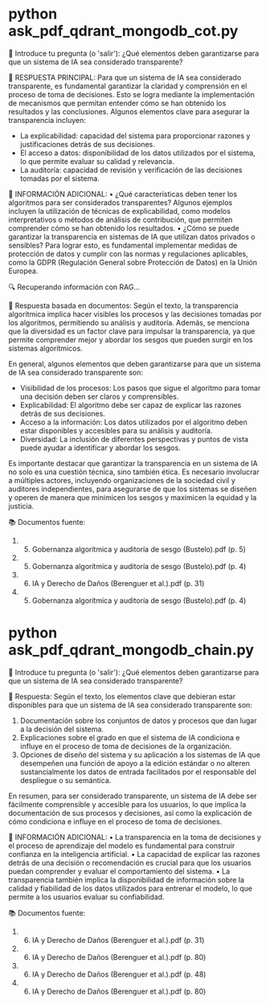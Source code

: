 # python ask_pdf_qdrant_mongodb_cot.py

🔎 Introduce tu pregunta (o 'salir'): ¿Qué elementos deben garantizarse para que un sistema de IA sea considerado transparente?

🔹 RESPUESTA PRINCIPAL:
Para que un sistema de IA sea considerado transparente, es fundamental garantizar la claridad y comprensión en el proceso de toma de decisiones. Esto se logra mediante la implementación de mecanismos que permitan entender cómo se han obtenido los resultados y las conclusiones. Algunos elementos clave para asegurar la transparencia incluyen:

* La explicabilidad: capacidad del sistema para proporcionar razones y justificaciones detrás de sus decisiones.
* El acceso a datos: disponibilidad de los datos utilizados por el sistema, lo que permite evaluar su calidad y relevancia.
* La auditoría: capacidad de revisión y verificación de las decisiones tomadas por el sistema.

🔸 INFORMACIÓN ADICIONAL:
• ¿Qué características deben tener los algoritmos para ser considerados transparentes? Algunos ejemplos incluyen la utilización de técnicas de explicabilidad, como modelos interpretativos o métodos de análisis de contribución, que permiten comprender cómo se han obtenido los resultados.
• ¿Cómo se puede garantizar la transparencia en sistemas de IA que utilizan datos privados o sensibles? Para lograr esto, es fundamental implementar medidas de protección de datos y cumplir con las normas y regulaciones aplicables, como la GDPR (Regulación General sobre Protección de Datos) en la Unión Europea.

🔍 Recuperando información con RAG...

📘 Respuesta basada en documentos:
Según el texto, la transparencia algorítmica implica hacer visibles los procesos y las decisiones tomadas por los algoritmos, permitiendo su análisis y auditoría. Además, se menciona que la diversidad es un factor clave para impulsar la transparencia, ya que permite comprender mejor y abordar los sesgos que pueden surgir en los sistemas algorítmicos.

En general, algunos elementos que deben garantizarse para que un sistema de IA sea considerado transparente son:

* Visibilidad de los procesos: Los pasos que sigue el algoritmo para tomar una decisión deben ser claros y comprensibles.
* Explicabilidad: El algoritmo debe ser capaz de explicar las razones detrás de sus decisiones.
* Acceso a la información: Los datos utilizados por el algoritmo deben estar disponibles y accesibles para su análisis y auditoría.
* Diversidad: La inclusión de diferentes perspectivas y puntos de vista puede ayudar a identificar y abordar los sesgos.

Es importante destacar que garantizar la transparencia en un sistema de IA no solo es una cuestión técnica, sino también ética. Es necesario involucrar a múltiples actores, incluyendo organizaciones de la sociedad civil y auditores independientes, para asegurarse de que los sistemas se diseñen y operen de manera que minimicen los sesgos y maximicen la equidad y la justicia.

📚 Documentos fuente:
  1. 5. Gobernanza algorítmica y auditoría de sesgo (Bustelo).pdf (p. 5)
  2. 5. Gobernanza algorítmica y auditoría de sesgo (Bustelo).pdf (p. 4)
  3. 6. IA y Derecho de Daños (Berenguer et al.).pdf (p. 31)
  4. 5. Gobernanza algorítmica y auditoría de sesgo (Bustelo).pdf (p. 4)


# python ask_pdf_qdrant_mongodb_chain.py

🔎 Introduce tu pregunta (o 'salir'): ¿Qué elementos deben garantizarse para que un sistema de IA sea considerado transparente?

📘 Respuesta:
Según el texto, los elementos clave que debieran estar disponibles para que un sistema de IA sea considerado transparente son:

1. Documentación sobre los conjuntos de datos y procesos que dan lugar a la decisión del sistema.
2. Explicaciones sobre el grado en que el sistema de IA condiciona e influye en el proceso de toma de decisiones de la organización.
3. Opciones de diseño del sistema y su aplicación a los sistemas de IA que desempeñen una función de apoyo a la edición estándar o no alteren sustancialmente los datos de entrada facilitados por el responsable del despliegue o su semántica.

En resumen, para ser considerado transparente, un sistema de IA debe ser fácilmente comprensible y accesible para los usuarios, lo que implica la documentación de sus procesos y decisiones, así como la explicación de cómo condiciona e influye en el proceso de toma de decisiones.

🔸 INFORMACIÓN ADICIONAL:
• La transparencia en la toma de decisiones y el proceso de aprendizaje del modelo es fundamental para construir confianza en la inteligencia artificial.
• La capacidad de explicar las razones detrás de una decisión o recomendación es crucial para que los usuarios puedan comprender y evaluar el comportamiento del sistema.
• La transparencia también implica la disponibilidad de información sobre la calidad y fiabilidad de los datos utilizados para entrenar el modelo, lo que permite a los usuarios evaluar su confiabilidad.

📚 Documentos fuente:
  1. 6. IA y Derecho de Daños (Berenguer et al.).pdf (p. 31)
  2. 6. IA y Derecho de Daños (Berenguer et al.).pdf (p. 80)
  3. 6. IA y Derecho de Daños (Berenguer et al.).pdf (p. 48)
  4. 6. IA y Derecho de Daños (Berenguer et al.).pdf (p. 80)

